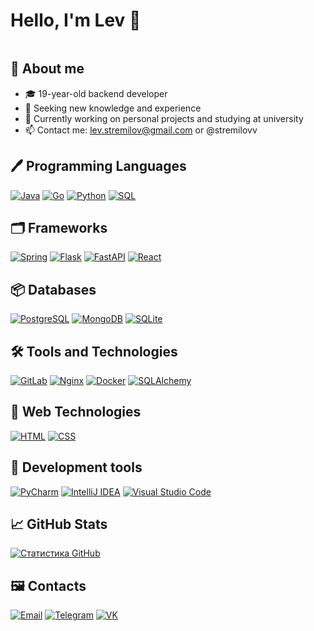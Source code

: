 # Hello, I'm Lev 👋
<img src="https://komarev.com/ghpvc/?username=stremilov&style=flat-square&color=blue" alt=""/>

## 📌 About me
- 🎓 19-year-old backend developer
- 🌱 Seeking new knowledge and experience
- 💼 Currently working on personal projects and studying at university
- 📫 Contact me: lev.stremilov@gmail.com or @stremilovv

## 🖊 Programming Languages

[![Java](https://img.shields.io/badge/Java-007396?style=for-the-badge&logo=java&logoColor=white)](https://www.java.com/)
[![Go](https://img.shields.io/badge/Go-00ADD8?style=for-the-badge&logo=go&logoColor=white)](https://golang.org/)
[![Python](https://img.shields.io/badge/Python-3776AB?style=for-the-badge&logo=python&logoColor=white)](https://www.python.org/)
[![SQL](https://img.shields.io/badge/SQL-003B57?style=for-the-badge&logo=sql&logoColor=white)](https://en.wikipedia.org/wiki/SQL)


## 🗂 Frameworks

[![Spring](https://img.shields.io/badge/Spring-6DB33F?style=for-the-badge&logo=spring&logoColor=white)](https://spring.io/)
[![Flask](https://img.shields.io/badge/Flask-000000?style=for-the-badge&logo=flask&logoColor=white)](https://flask.palletsprojects.com/)
[![FastAPI](https://img.shields.io/badge/FastAPI-009688?style=for-the-badge&logo=fastapi&logoColor=white)](https://fastapi.tiangolo.com/)
[![React](https://img.shields.io/badge/React-61DAFB?style=for-the-badge&logo=react&logoColor=black)](https://reactjs.org/)

## 📦 Databases

[![PostgreSQL](https://img.shields.io/badge/PostgreSQL-336791?style=for-the-badge&logo=postgresql&logoColor=white)](https://www.postgresql.org/)
[![MongoDB](https://img.shields.io/badge/MongoDB-47A248?style=for-the-badge&logo=mongodb&logoColor=white)](https://www.mongodb.com/)
[![SQLite]([https://img.shields.io/badge/MongoDB-47A248?style=for-the-badge&logo=mongodb&logoColor=white])]([https://www.mongodb.com/](https://www.sqlite.org/))


## 🛠 Tools and Technologies
[![GitLab](https://img.shields.io/badge/GitLab-FCA121?style=for-the-badge&logo=gitlab&logoColor=white)](https://about.gitlab.com/)
[![Nginx](https://img.shields.io/badge/Nginx-009639?style=for-the-badge&logo=nginx&logoColor=white)](https://www.nginx.com/)
[![Docker](https://img.shields.io/badge/Docker-2496ED?style=for-the-badge&logo=docker&logoColor=white)](https://www.docker.com/)
[![SQLAlchemy](https://img.shields.io/badge/SQLAlchemy-FCA121?style=for-the-badge&logo=sqlalchemy&logoColor=white)](https://www.sqlalchemy.org/)

## 🔨 Web Technologies
[![HTML](https://img.shields.io/badge/HTML5-E34F26?style=for-the-badge&logo=html5&logoColor=white)](https://html.spec.whatwg.org/)
[![CSS](https://img.shields.io/badge/CSS3-1572B6?style=for-the-badge&logo=css3&logoColor=white)](https://www.w3.org/Style/CSS/Overview.en.html)
  

## 🔧 Development tools
[![PyCharm](https://img.shields.io/badge/PyCharm-000000?style=for-the-badge&logo=pycharm&logoColor=white)](https://www.jetbrains.com/pycharm/)
[![IntelliJ IDEA](https://img.shields.io/badge/IntelliJ_IDEA-000000?style=for-the-badge&logo=intellij-idea&logoColor=white)](https://www.jetbrains.com/idea/)
[![Visual Studio Code](https://img.shields.io/badge/Visual_Studio_Code-007ACC?style=for-the-badge&logo=visual-studio-code&logoColor=white)](https://code.visualstudio.com/)

## 📈 GitHub Stats
[![Статистика GitHub](https://github-readme-stats.vercel.app/api?username=Stremilov&theme=radical)](https://github.com/anuraghazra/github-readme-stats)

## 🖼 Contacts
[![Email](https://img.shields.io/badge/Email-lev.stremilov%40gmail.com-red?style=for-the-badge&logo=gmail)](mailto:lev.stremilov@gmail.com)
[![Telegram](https://img.shields.io/badge/Telegram-%40stremilovv-blue?style=for-the-badge&logo=telegram)](https://t.me/stremilovv)
[![VK](https://img.shields.io/badge/VK-%40levstremilov-9cf?style=for-the-badge&logo=vk)](https://vk.com/levstremilov)
